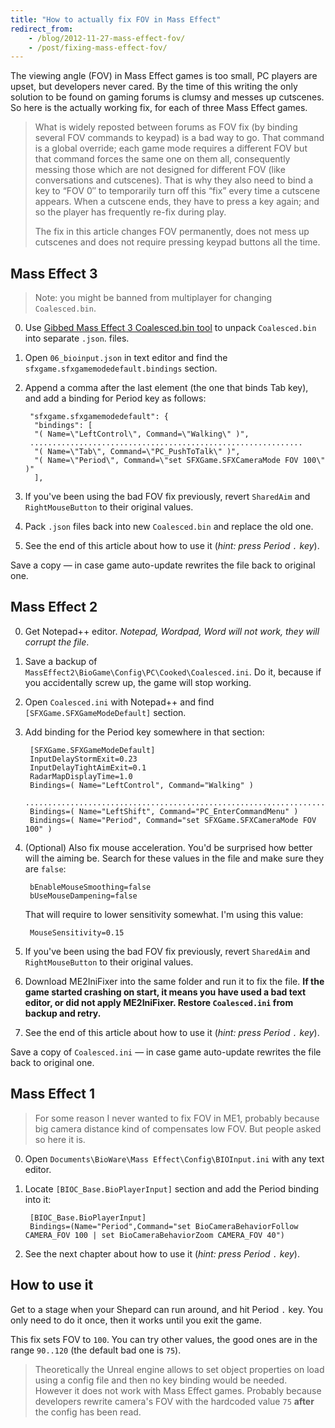 ```yaml
---
title: "How to actually fix FOV in Mass Effect"
redirect_from:
    - /blog/2012-11-27-mass-effect-fov/
    - /post/fixing-mass-effect-fov/
---
```


The viewing angle (FOV) in Mass Effect games is too small, PC players are upset, but developers never cared. By the time of this writing the only solution to be found on gaming forums is clumsy and messes up cutscenes. So here is the actually working fix, for each of three Mass Effect games.

> What is widely reposted between forums as FOV fix (by binding several FOV commands to keypad) is a bad way to go. 
> That command is a global override; each game mode requires a different FOV but that command forces the same one on them all, 
> consequently messing those which are not designed for different FOV (like conversations and cutscenes). 
> That is why they also need to bind a key to “FOV 0″ to temporarily turn off this “fix” every time a cutscene appears.
> When a cutscene ends, they have to press a key again; and so the player has frequently re-fix during play.
> 
> The fix in this article changes FOV permanently, does not mess up cutscenes and does not require pressing keypad buttons all the time.

## Mass Effect 3

> Note: you might be banned from multiplayer for changing `Coalesced.bin`.

0. Use [Gibbed Mass Effect 3 Coalesced.bin tool](http://blog.gib.me/2012/02/16/mass-effect-3-coalesced-bin-tool/) to unpack `Coalesced.bin` into separate `.json`. files.

0. Open `06_bioinput.json` in text editor and find the `sfxgame.sfxgamemodedefault.bindings` section.

0. Append a comma after the last element (the one that binds Tab key), and add a binding for Period key as follows:

        "sfxgame.sfxgamemodedefault": {
         "bindings": [
         "( Name=\"LeftControl\", Command=\"Walking\" )",
        .............................................................
         "( Name=\"Tab\", Command=\"PC_PushToTalk\" )",
         "( Name=\"Period\", Command=\"set SFXGame.SFXCameraMode FOV 100\" )"
         ],

0. If you've been using the bad FOV fix previously, revert `SharedAim` and `RightMouseButton` to their original values.

0. Pack `.json` files back into new `Coalesced.bin` and replace the old one.

0. See the end of this article about how to use it (*hint: press Period `.` key*).

Save a copy — in case game auto-update rewrites the file back to original one.

## Mass Effect 2

0. Get Notepad++ editor. *Notepad, Wordpad, Word will not work, they will corrupt the file*.

0. Save a backup of `MassEffect2\BioGame\Config\PC\Cooked\Coalesced.ini`. Do it, because if you accidentally screw up, the game will stop working.

0. Open `Coalesced.ini` with Notepad++ and find `[SFXGame.SFXGameModeDefault]` section.

0. Add binding for the Period key somewhere in that section:

        [SFXGame.SFXGameModeDefault]
        InputDelayStormExit=0.23
        InputDelayTightAimExit=0.1
        RadarMapDisplayTime=1.0
        Bindings=( Name="LeftControl", Command="Walking" )
        ......................................................................
        Bindings=( Name="LeftShift", Command="PC_EnterCommandMenu" )
        Bindings=( Name="Period", Command="set SFXGame.SFXCameraMode FOV 100" )

0. (Optional) Also fix mouse acceleration. You'd be surprised how better will the aiming be. 
    Search for these values in the file and make sure they are `false`:

        bEnableMouseSmoothing=false
        bUseMouseDampening=false

    That will require to lower sensitivity somewhat. I'm using this value:

        MouseSensitivity=0.15

0. If you've been using the bad FOV fix previously, revert `SharedAim` and `RightMouseButton` to their original values.

0. Download ME2IniFixer into the same folder and run it to fix the file. **If the game started crashing on start, it means you have used a bad text editor, or did not apply ME2IniFixer. Restore `Coalesced.ini` from backup and retry.**

0. See the end of this article about how to use it (*hint: press Period `.` key*).

Save a copy of `Coalesced.ini` — in case game auto-update rewrites the file back to original one.

## Mass Effect 1

> For some reason I never wanted to fix FOV in ME1, probably because big camera distance kind of compensates low FOV. But people asked so here it is.

0. Open `Documents\BioWare\Mass Effect\Config\BIOInput.ini` with any text editor.

0. Locate `[BIOC_Base.BioPlayerInput]` section and add the Period binding into it:

        [BIOC_Base.BioPlayerInput]
        Bindings=(Name="Period",Command="set BioCameraBehaviorFollow CAMERA_FOV 100 | set BioCameraBehaviorZoom CAMERA_FOV 40")

0. See the next chapter about how to use it (*hint: press Period `.` key*).

## How to use it

Get to a stage when your Shepard can run around, and hit Period `.` key. You only need to do it once, then it works until you exit the game.

This fix sets FOV to `100`. You can try other values, the good ones are in the range `90..120` (the default bad one is `75`).

> Theoretically the Unreal engine allows to set object properties on load using a config file and then no key binding would be needed. However it does not work with Mass Effect games. Probably because developers rewrite camera's FOV with the hardcoded value `75` **after** the config has been read.

